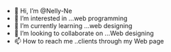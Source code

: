 - 👋 Hi, I’m @Nelly-Ne
- 👀 I’m interested in ...web programming 
- 🌱 I’m currently learning ...web designing
- 💞️ I’m looking to collaborate on ...Web designing
- 📫 How to reach me ..clients through my Web page 

<!---
Nelly-Ne/Nelly-Ne is a ✨ special ✨ repository because its `README.md` (this file) appears on your GitHub profile.
You can click the Preview link to take a look at your changes.
--->
